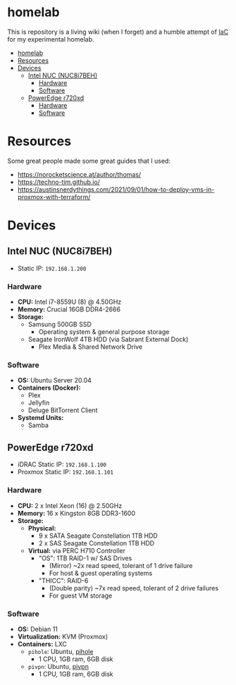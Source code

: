 # homelab

This is repository is a living wiki (when I forget) and a humble attempt of [IaC](https://docs.microsoft.com/en-us/devops/deliver/what-is-infrastructure-as-code) for my experimental homelab.

- [homelab](#homelab)
- [Resources](#resources)
- [Devices](#devices)
  - [Intel NUC (NUC8i7BEH)](#intel-nuc-nuc8i7beh)
    - [Hardware](#hardware)
    - [Software](#software)
  - [PowerEdge r720xd](#poweredge-r720xd)
    - [Hardware](#hardware-1)
    - [Software](#software-1)

# Resources

Some great people made some great guides that I used:
- https://norocketscience.at/author/thomas/
- https://techno-tim.github.io/
- https://austinsnerdythings.com/2021/09/01/how-to-deploy-vms-in-proxmox-with-terraform/

# Devices

## Intel NUC (NUC8i7BEH)

- Static IP: `192.168.1.200`

### Hardware

- **CPU:** Intel i7-8559U (8) @ 4.50GHz
- **Memory:** Crucial 16GB DDR4-2666
- **Storage:**
  - Samsung 500GB SSD
    - Operating system & general purpose storage
  - Seagate IronWolf 4TB HDD (via Sabrant External Dock)
    - Plex Media & Shared Network Drive

### Software

- **OS:** Ubuntu Server 20.04
- **Containers (Docker):**
  - Plex
  - Jellyfin
  - Deluge BitTorrent Client
- **Systemd Units:**
  - Samba

## PowerEdge r720xd

- iDRAC Static IP: `192.168.1.100`
- Proxmox Static IP: `192.168.1.101`

### Hardware

- **CPU:** 2 x Intel Xeon (16) @ 2.50GHz
- **Memory:** 16 x Kingston 8GB DDR3-1600
- **Storage:**
  - **Physical:**
    - 9 x SATA Seagate Constellation 1TB HDD
    - 2 x SAS Seagate Constellation 1TB HDD
  - **Virtual:** via PERC H710 Controller
    - "OS": 1TB RAID-1 w/ SAS Drives
      - (Mirror) ~2x read speed, tolerant of 1 drive failure
      - For host & guest operating systems
    - "THICC": RAID-6
      - (Double parity) ~7x read speed, tolerant of 2 drive failures
      - For guest VM storage

### Software
- **OS:** Debian 11
- **Virtualization:** KVM (Proxmox)
  <!-- - `landscape`: Ubuntu, canonical landscape for linux vm patching
    - 8 (shared) cores, 16GB ram, 24GB disk
  - `game-servers`: Windows 10, used for various game servers
    - 16 (shared) cores, 16GB ram, 128GB disk
  - `networking`: Ubuntu, (DDNS, Nginx Proxy Manager, Tailscale)
    - 8 (shared) cores, 16GB ram, 128GB disk
  - `k3s`: Ubuntu, k3s cluster
    - 16 (shared) cores, 16GB ram, 128GB disk
  - `gh-runner-1`: Ubuntu, GitHub Actions self-hosted runner
    - 4 (shared) cores, 12GB ram, 24GB disk
  - `gh-runner-2`: Ubuntu, GitHub Actions self-hosted runner
    - 4 (shared) cores, 12GB ram, 24GB disk -->
- **Containers:** LXC
  - `pihole`: Ubuntu, [pihole](https://pi-hole.net/)
    - 1 CPU, 1GB ram, 6GB disk
  - `pivpn`: Ubuntu, [pivpn](https://pivpn.io/)
    - 1 CPU, 1GB ram, 6GB disk
